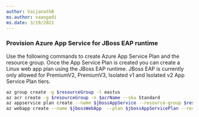 ```yaml
---
author: VaijanathB
ms.author: vaangadi
ms.date: 3/19/2021
---
```


### Provision Azure App Service for JBoss EAP runtime

Use the following commands to create Azure App Service Plan and the resource group. Once the App Service Plan is created you can create a Linux web app plan using the JBoss EAP runtime. JBoss EAP is currently only allowed for PremiumV2, PremiumV3, Isolated v1 and Isolated v2 App Service Plan tiers.
   
```bash
az group create -g $resourceGroup -l eastus
az acr create -g $resourceGroup -n $acrName --sku Standard
az appservice plan create --name $jbossAppService --resource-group $resourceGroup --sku P1V2 --is-linux
az webapp create --name $jbossWebApp  --plan $jbossAppServicePlan --resource-group $resourceGroup --runtime "JBOSSEAP|7.2-java8"
```
